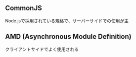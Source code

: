 ## CommonJS

Node.jsで採用されている規格で、サーバーサイドでの使用が主

## AMD (Asynchronous Module Definition)

クライアントサイドでよく使用される
